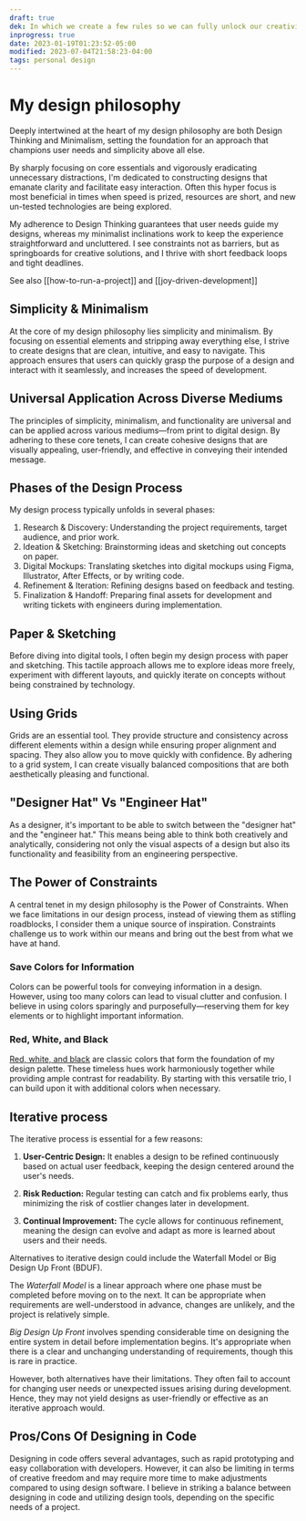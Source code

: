 ```yaml
---
draft: true
dek: In which we create a few rules so we can fully unlock our creativity
inprogress: true
date: 2023-01-19T01:23:52-05:00
modified: 2023-07-04T21:58:23-04:00
tags: personal design 
---
```


# My design philosophy

Deeply intertwined at the heart of my design philosophy are both Design Thinking and Minimalism, setting the foundation for an approach that champions user needs and simplicity above all else. 

By sharply focusing on core essentials and vigorously eradicating unnecessary distractions, I'm dedicated to constructing designs that emanate clarity and facilitate easy interaction. Often this hyper focus is most beneficial in times when speed is prized, resources are short, and new un-tested technologies are being explored. 

My adherence to Design Thinking guarantees that user needs guide my designs, whereas my minimalist inclinations work to keep the experience straightforward and uncluttered. I see constraints not as barriers, but as springboards for creative solutions, and I thrive with short feedback loops and tight deadlines. 

See also [[how-to-run-a-project]] and [[joy-driven-development]]

## Simplicity & Minimalism

At the core of my design philosophy lies simplicity and minimalism. By focusing on essential elements and stripping away everything else, I strive to create designs that are clean, intuitive, and easy to navigate. This approach ensures that users can quickly grasp the purpose of a design and interact with it seamlessly, and increases the speed of development. 

## Universal Application Across Diverse Mediums

The principles of simplicity, minimalism, and functionality are universal and can be applied across various mediums—from print to digital design. By adhering to these core tenets, I can create cohesive designs that are visually appealing, user-friendly, and effective in conveying their intended message.

## Phases of the Design Process

My design process typically unfolds in several phases:

1. Research & Discovery: Understanding the project requirements, target audience, and prior work.
2. Ideation & Sketching: Brainstorming ideas and sketching out concepts on paper.
3. Digital Mockups: Translating sketches into digital mockups using Figma, Illustrator, After Effects, or by writing code.
4. Refinement & Iteration: Refining designs based on feedback and testing.
5. Finalization & Handoff: Preparing final assets for development and writing tickets with engineers during implementation.

## Paper & Sketching

Before diving into digital tools, I often begin my design process with paper and sketching. This tactile approach allows me to explore ideas more freely, experiment with different layouts, and quickly iterate on concepts without being constrained by technology.

## Using Grids

Grids are an essential tool. They provide structure and consistency across different elements within a design while ensuring proper alignment and spacing. They also allow you to move quickly with confidence. By adhering to a grid system, I can create visually balanced compositions that are both aesthetically pleasing and functional.

## "Designer Hat" Vs "Engineer Hat"

As a designer, it's important to be able to switch between the "designer hat" and the "engineer hat." This means being able to think both creatively and analytically, considering not only the visual aspects of a design but also its functionality and feasibility from an engineering perspective.

## The Power of Constraints

A central tenet in my design philosophy is the Power of Constraints. When we face limitations in our design process, instead of viewing them as stifling roadblocks, I consider them a unique source of inspiration. Constraints challenge us to work within our means and bring out the best from what we have at hand.

### Save Colors for Information

Colors can be powerful tools for conveying information in a design. However, using too many colors can lead to visual clutter and confusion. I believe in using colors sparingly and purposefully—reserving them for key elements or to highlight important information.

### Red, White, and Black

[Red, white, and black](https://gwern.net/red) are classic colors that form the foundation of my design palette. These timeless hues work harmoniously together while providing ample contrast for readability. By starting with this versatile trio, I can build upon it with additional colors when necessary.

## Iterative process

The iterative process is essential for a few reasons:

1. **User-Centric Design:** It enables a design to be refined continuously based on actual user feedback, keeping the design centered around the user's needs.

2. **Risk Reduction:** Regular testing can catch and fix problems early, thus minimizing the risk of costlier changes later in development.

3. **Continual Improvement:** The cycle allows for continuous refinement, meaning the design can evolve and adapt as more is learned about users and their needs.

Alternatives to iterative design could include the Waterfall Model or Big Design Up Front (BDUF). 

The *Waterfall Model* is a linear approach where one phase must be completed before moving on to the next. It can be appropriate when requirements are well-understood in advance, changes are unlikely, and the project is relatively simple.

*Big Design Up Front* involves spending considerable time on designing the entire system in detail before implementation begins. It's appropriate when there is a clear and unchanging understanding of requirements, though this is rare in practice.

However, both alternatives have their limitations. They often fail to account for changing user needs or unexpected issues arising during development. Hence, they may not yield designs as user-friendly or effective as an iterative approach would.

## Pros/Cons Of Designing in Code

Designing in code offers several advantages, such as rapid prototyping and easy collaboration with developers. However, it can also be limiting in terms of creative freedom and may require more time to make adjustments compared to using design software. I believe in striking a balance between designing in code and utilizing design tools, depending on the specific needs of a project.
